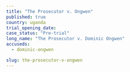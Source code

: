 ```yaml
---
title: "The Prosecutor v. Ongwen"
published: true
country: uganda
trial_opening_date:
case_status: "Pre-trial"
long_name: "The Prosecutor v. Dominic Ongwen"
accuseds:
  - dominic-ongwen

slug: the-prosecutor-v-ongwen
---
```


